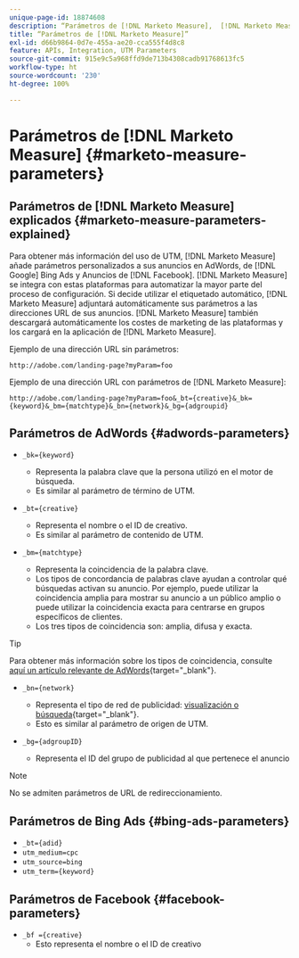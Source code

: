 ```yaml
---
unique-page-id: 18874608
description: “Parámetros de [!DNL Marketo Measure],  [!DNL Marketo Measure]”
title: “Parámetros de [!DNL Marketo Measure]”
exl-id: d66b9864-0d7e-455a-ae20-cca555f4d8c8
feature: APIs, Integration, UTM Parameters
source-git-commit: 915e9c5a968ffd9de713b4308cadb91768613fc5
workflow-type: ht
source-wordcount: '230'
ht-degree: 100%

---
```


# Parámetros de [!DNL Marketo Measure] {#marketo-measure-parameters}

## Parámetros de [!DNL Marketo Measure] explicados {#marketo-measure-parameters-explained}

Para obtener más información del uso de UTM, [!DNL Marketo Measure] añade parámetros personalizados a sus anuncios en AdWords, de [!DNL Google] Bing Ads y Anuncios de [!DNL Facebook]. [!DNL Marketo Measure] se integra con estas plataformas para automatizar la mayor parte del proceso de configuración. Si decide utilizar el etiquetado automático, [!DNL Marketo Measure] adjuntará automáticamente sus parámetros a las direcciones URL de sus anuncios. [!DNL Marketo Measure] también descargará automáticamente los costes de marketing de las plataformas y los cargará en la aplicación de [!DNL Marketo Measure].

Ejemplo de una dirección URL sin parámetros:

`http://adobe.com/landing-page?myParam=foo`

Ejemplo de una dirección URL con parámetros de [!DNL Marketo Measure]:

`http://adobe.com/landing-page?myParam=foo&_bt={creative}&_bk={keyword}&_bm={matchtype}&_bn={network}&_bg={adgroupid}`

## Parámetros de AdWords {#adwords-parameters}

* `_bk={keyword}`
   * Representa la palabra clave que la persona utilizó en el motor de búsqueda.
   * Es similar al parámetro de término de UTM. 

* `_bt={creative}`
   * Representa el nombre o el ID de creativo.
   * Es similar al parámetro de contenido de UTM.

* `_bm={matchtype}`
   * Representa la coincidencia de la palabra clave.
   * Los tipos de concordancia de palabras clave ayudan a controlar qué búsquedas activan su anuncio. Por ejemplo, puede utilizar la coincidencia amplia para mostrar su anuncio a un público amplio o puede utilizar la coincidencia exacta para centrarse en grupos específicos de clientes.
   * Los tres tipos de coincidencia son: amplia, difusa y exacta.

>[!TIP]
>
>Para obtener más información sobre los tipos de coincidencia, consulte [aquí un artículo relevante de AdWords](https://support.google.com/adwords/answer/2497836?hl=es){target="_blank"}.

* `_bn={network}`
   * Representa el tipo de red de publicidad: [visualización o búsqueda](https://support.google.com/adwords/answer/1752334?hl=es){target="_blank"}.
   * Esto es similar al parámetro de origen de UTM.

* `_bg={adgroupID}`
   * Representa el ID del grupo de publicidad al que pertenece el anuncio

>[!NOTE]
>
>No se admiten parámetros de URL de redireccionamiento.

## Parámetros de Bing Ads {#bing-ads-parameters}

* `_bt={adid}`
* `utm_medium=cpc`
* `utm_source=bing`
* `utm_term={keyword}`

## Parámetros de Facebook {#facebook-parameters}

* `_bf ={creative}`
   * Esto representa el nombre o el ID de creativo
